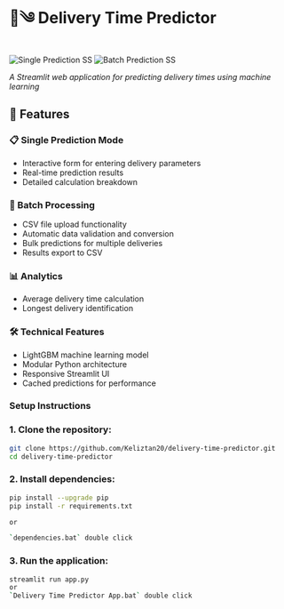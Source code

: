 # 🚚༄ Delivery Time Predictor

![Single Prediction SS](https://github.com/user-attachments/assets/db0f503d-a0dd-473f-89bb-5ee290e1d3f8) ![Batch Prediction SS](https://github.com/user-attachments/assets/3d4dfbc2-8de8-40dc-ae85-44e955231324)

*A Streamlit web application for predicting delivery times using machine learning*

## 🌟 Features

### 📋 Single Prediction Mode
- Interactive form for entering delivery parameters
- Real-time prediction results
- Detailed calculation breakdown

### 📁 Batch Processing
- CSV file upload functionality
- Automatic data validation and conversion
- Bulk predictions for multiple deliveries
- Results export to CSV

### 📊 Analytics
- Average delivery time calculation
- Longest delivery identification

### 🛠️ Technical Features
- LightGBM machine learning model
- Modular Python architecture
- Responsive Streamlit UI
- Cached predictions for performance

### Setup Instructions
### 1. Clone the repository:

```bash
git clone https://github.com/Keliztan20/delivery-time-predictor.git
cd delivery-time-predictor
```

### 2. Install dependencies:

```bash
pip install --upgrade pip
pip install -r requirements.txt

or

`dependencies.bat` double click
```

### 3. Run the application:

```bash
streamlit run app.py
or
`Delivery Time Predictor App.bat` double click
```

